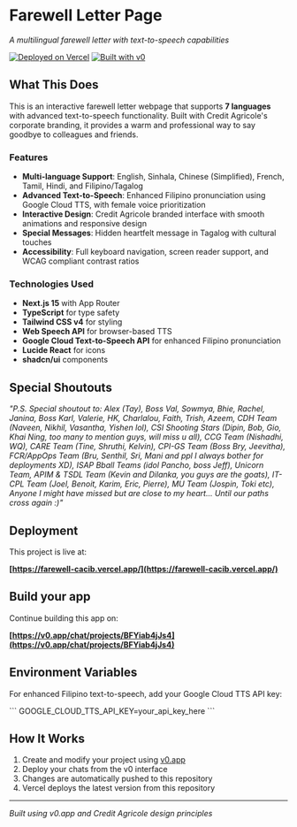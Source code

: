 # Farewell Letter Page

*A  multilingual farewell letter with text-to-speech capabilities*

[![Deployed on Vercel](https://img.shields.io/badge/Deployed%20on-Vercel-black?style=for-the-badge&logo=vercel)](https://vercel.com/scsepedas-projects/v0-farewell-letter-page)
[![Built with v0](https://img.shields.io/badge/Built%20with-v0.app-black?style=for-the-badge)](https://v0.app/chat/projects/1DN0J6icltX)

## What This Does

This is an interactive farewell letter webpage that supports **7 languages** with advanced text-to-speech functionality. Built with Credit Agricole's corporate branding, it provides a warm and professional way to say goodbye to colleagues and friends.

### Features

- **Multi-language Support**: English, Sinhala, Chinese (Simplified), French, Tamil, Hindi, and Filipino/Tagalog
- **Advanced Text-to-Speech**: Enhanced Filipino pronunciation using Google Cloud TTS, with female voice prioritization
- **Interactive Design**: Credit Agricole branded interface with smooth animations and responsive design
- **Special Messages**: Hidden heartfelt message in Tagalog with cultural touches
- **Accessibility**: Full keyboard navigation, screen reader support, and WCAG compliant contrast ratios

### Technologies Used

- **Next.js 15** with App Router
- **TypeScript** for type safety
- **Tailwind CSS v4** for styling
- **Web Speech API** for browser-based TTS
- **Google Cloud Text-to-Speech API** for enhanced Filipino pronunciation
- **Lucide React** for icons
- **shadcn/ui** components

## Special Shoutouts 

_"P.S. Special shoutout to: Alex (Tay), Boss Val, Sowmya, Bhie, Rachel, Janina, Boss Karl, Valerie, HK, Charlalou, Faith, Trish, Azeem, CDH Team (Naveen, Nikhil, Vasantha, Yishen lol), CSI Shooting Stars (Dipin, Bob, Gio, Khai Ning, too many to mention guys, will miss u all), CCG Team (Nishadhi, WQ), CARE Team (Tine, Shruthi, Kelvin), CPI-GS Team (Boss Bry, Jeevitha), FCR/AppOps Team (Bru, Senthil, Sri, Mani and ppl I always bother for deployments XD), ISAP Bball Teams (idol Pancho, boss Jeff), Unicorn Team, APIM & TSDL Team (Kevin and Dilanka, you guys are the goats), IT-CPL Team (Joel, Benoit, Karim, Eric, Pierre), MU Team (Jospin, Toki etc), Anyone I might have missed but are close to my heart... Until our paths cross again :)"_


## Deployment

This project is live at:

**[https://farewell-cacib.vercel.app/](https://farewell-cacib.vercel.app/)**

## Build your app

Continue building this app on:

**[https://v0.app/chat/projects/BFYiab4jJs4](https://v0.app/chat/projects/BFYiab4jJs4)**


## Environment Variables

For enhanced Filipino text-to-speech, add your Google Cloud TTS API key:

\`\`\`
GOOGLE_CLOUD_TTS_API_KEY=your_api_key_here
\`\`\`

## How It Works

1. Create and modify your project using [v0.app](https://v0.app)
2. Deploy your chats from the v0 interface
3. Changes are automatically pushed to this repository
4. Vercel deploys the latest version from this repository

---

*Built using v0.app and Credit Agricole design principles*
